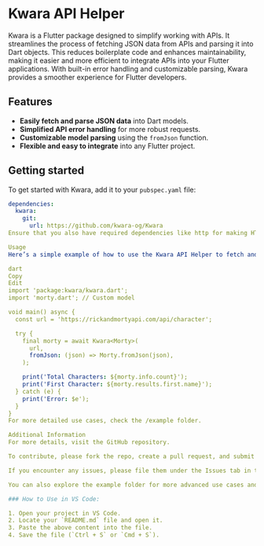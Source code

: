 <!--
This README describes the package. If you publish this package to pub.dev,
this README's contents appear on the landing page for your package.

For information about how to write a good package README, see the guide for
[writing package pages](https://dart.dev/tools/pub/writing-package-pages).

For general information about developing packages, see the Dart guide for
[creating packages](https://dart.dev/guides/libraries/create-packages)
and the Flutter guide for
[developing packages and plugins](https://flutter.dev/to/develop-packages).
-->

# Kwara API Helper

Kwara is a Flutter package designed to simplify working with APIs. It streamlines the process of fetching JSON data from APIs and parsing it into Dart objects. This reduces boilerplate code and enhances maintainability, making it easier and more efficient to integrate APIs into your Flutter applications. With built-in error handling and customizable parsing, Kwara provides a smoother experience for Flutter developers.

## Features

- **Easily fetch and parse JSON data** into Dart models.
- **Simplified API error handling** for more robust requests.
- **Customizable model parsing** using the `fromJson` function.
- **Flexible and easy to integrate** into any Flutter project.

## Getting started

To get started with Kwara, add it to your `pubspec.yaml` file:

```yaml
dependencies:
  kwara:
    git:
      url: https://github.com/kwara-og/Kwara
Ensure that you also have required dependencies like http for making HTTP requests.

Usage
Here’s a simple example of how to use the Kwara API Helper to fetch and parse data from an API:

dart
Copy
Edit
import 'package:kwara/kwara.dart';
import 'morty.dart'; // Custom model

void main() async {
  const url = 'https://rickandmortyapi.com/api/character';

  try {
    final morty = await Kwara<Morty>(
      url,
      fromJson: (json) => Morty.fromJson(json),
    );

    print('Total Characters: ${morty.info.count}');
    print('First Character: ${morty.results.first.name}');
  } catch (e) {
    print('Error: $e');
  }
}
For more detailed use cases, check the /example folder.

Additional Information
For more details, visit the GitHub repository.

To contribute, please fork the repo, create a pull request, and submit your changes.

If you encounter any issues, please file them under the Issues tab in the GitHub repository.

You can also explore the example folder for more advanced use cases and samples.

### How to Use in VS Code:

1. Open your project in VS Code.
2. Locate your `README.md` file and open it.
3. Paste the above content into the file.
4. Save the file (`Ctrl + S` or `Cmd + S`).